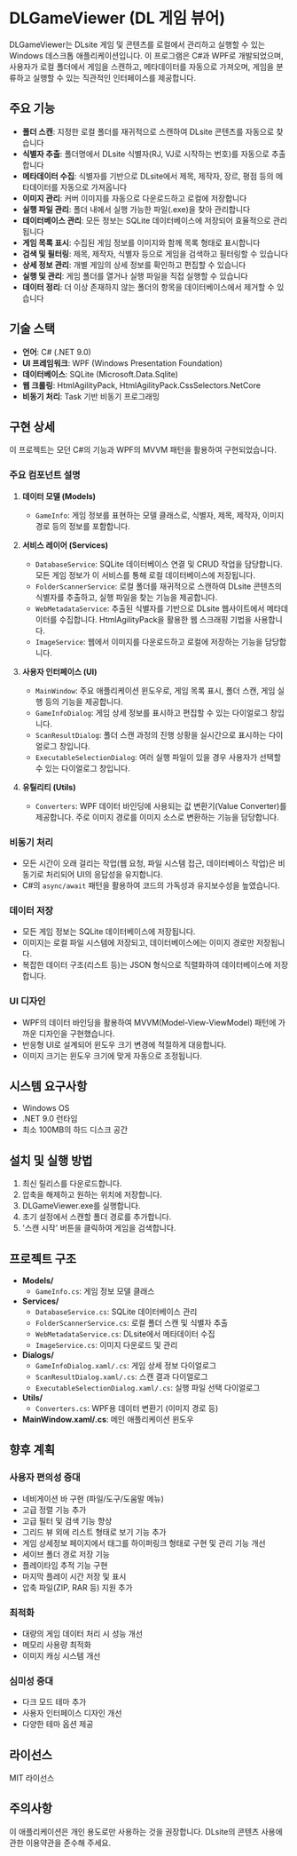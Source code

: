 # DLGameViewer (DL 게임 뷰어)

DLGameViewer는 DLsite 게임 및 콘텐츠를 로컬에서 관리하고 실행할 수 있는 Windows 데스크톱 애플리케이션입니다. 이 프로그램은 C#과 WPF로 개발되었으며, 사용자가 로컬 폴더에서 게임을 스캔하고, 메타데이터를 자동으로 가져오며, 게임을 분류하고 실행할 수 있는 직관적인 인터페이스를 제공합니다.

## 주요 기능

- **폴더 스캔**: 지정한 로컬 폴더를 재귀적으로 스캔하여 DLsite 콘텐츠를 자동으로 찾습니다
- **식별자 추출**: 폴더명에서 DLsite 식별자(RJ, VJ로 시작하는 번호)를 자동으로 추출합니다
- **메타데이터 수집**: 식별자를 기반으로 DLsite에서 제목, 제작자, 장르, 평점 등의 메타데이터를 자동으로 가져옵니다
- **이미지 관리**: 커버 이미지를 자동으로 다운로드하고 로컬에 저장합니다
- **실행 파일 관리**: 폴더 내에서 실행 가능한 파일(.exe)을 찾아 관리합니다
- **데이터베이스 관리**: 모든 정보는 SQLite 데이터베이스에 저장되어 효율적으로 관리됩니다
- **게임 목록 표시**: 수집된 게임 정보를 이미지와 함께 목록 형태로 표시합니다
- **검색 및 필터링**: 제목, 제작자, 식별자 등으로 게임을 검색하고 필터링할 수 있습니다
- **상세 정보 관리**: 개별 게임의 상세 정보를 확인하고 편집할 수 있습니다
- **실행 및 관리**: 게임 폴더를 열거나 실행 파일을 직접 실행할 수 있습니다
- **데이터 정리**: 더 이상 존재하지 않는 폴더의 항목을 데이터베이스에서 제거할 수 있습니다

## 기술 스택

- **언어**: C# (.NET 9.0)
- **UI 프레임워크**: WPF (Windows Presentation Foundation)
- **데이터베이스**: SQLite (Microsoft.Data.Sqlite)
- **웹 크롤링**: HtmlAgilityPack, HtmlAgilityPack.CssSelectors.NetCore
- **비동기 처리**: Task 기반 비동기 프로그래밍

## 구현 상세

이 프로젝트는 모던 C#의 기능과 WPF의 MVVM 패턴을 활용하여 구현되었습니다.

### 주요 컴포넌트 설명

1. **데이터 모델 (Models)**
   - `GameInfo`: 게임 정보를 표현하는 모델 클래스로, 식별자, 제목, 제작자, 이미지 경로 등의 정보를 포함합니다.

2. **서비스 레이어 (Services)**
   - `DatabaseService`: SQLite 데이터베이스 연결 및 CRUD 작업을 담당합니다. 모든 게임 정보가 이 서비스를 통해 로컬 데이터베이스에 저장됩니다.
   - `FolderScannerService`: 로컬 폴더를 재귀적으로 스캔하여 DLsite 콘텐츠의 식별자를 추출하고, 실행 파일을 찾는 기능을 제공합니다.
   - `WebMetadataService`: 추출된 식별자를 기반으로 DLsite 웹사이트에서 메타데이터를 수집합니다. HtmlAgilityPack을 활용한 웹 스크래핑 기법을 사용합니다.
   - `ImageService`: 웹에서 이미지를 다운로드하고 로컬에 저장하는 기능을 담당합니다.

3. **사용자 인터페이스 (UI)**
   - `MainWindow`: 주요 애플리케이션 윈도우로, 게임 목록 표시, 폴더 스캔, 게임 실행 등의 기능을 제공합니다.
   - `GameInfoDialog`: 게임 상세 정보를 표시하고 편집할 수 있는 다이얼로그 창입니다.
   - `ScanResultDialog`: 폴더 스캔 과정의 진행 상황을 실시간으로 표시하는 다이얼로그 창입니다.
   - `ExecutableSelectionDialog`: 여러 실행 파일이 있을 경우 사용자가 선택할 수 있는 다이얼로그 창입니다.

4. **유틸리티 (Utils)**
   - `Converters`: WPF 데이터 바인딩에 사용되는 값 변환기(Value Converter)를 제공합니다. 주로 이미지 경로를 이미지 소스로 변환하는 기능을 담당합니다.

### 비동기 처리

- 모든 시간이 오래 걸리는 작업(웹 요청, 파일 시스템 접근, 데이터베이스 작업)은 비동기로 처리되어 UI의 응답성을 유지합니다.
- C#의 `async/await` 패턴을 활용하여 코드의 가독성과 유지보수성을 높였습니다.

### 데이터 저장

- 모든 게임 정보는 SQLite 데이터베이스에 저장됩니다.
- 이미지는 로컬 파일 시스템에 저장되고, 데이터베이스에는 이미지 경로만 저장됩니다.
- 복잡한 데이터 구조(리스트 등)는 JSON 형식으로 직렬화하여 데이터베이스에 저장합니다.

### UI 디자인

- WPF의 데이터 바인딩을 활용하여 MVVM(Model-View-ViewModel) 패턴에 가까운 디자인을 구현했습니다.
- 반응형 UI로 설계되어 윈도우 크기 변경에 적절하게 대응합니다.
- 이미지 크기는 윈도우 크기에 맞게 자동으로 조정됩니다.

## 시스템 요구사항

- Windows OS
- .NET 9.0 런타임
- 최소 100MB의 하드 디스크 공간

## 설치 및 실행 방법

1. 최신 릴리스를 다운로드합니다.
2. 압축을 해제하고 원하는 위치에 저장합니다.
3. DLGameViewer.exe를 실행합니다.
4. 초기 설정에서 스캔할 폴더 경로를 추가합니다.
5. '스캔 시작' 버튼을 클릭하여 게임을 검색합니다.

## 프로젝트 구조

- **Models/**
  - `GameInfo.cs`: 게임 정보 모델 클래스
- **Services/**
  - `DatabaseService.cs`: SQLite 데이터베이스 관리
  - `FolderScannerService.cs`: 로컬 폴더 스캔 및 식별자 추출
  - `WebMetadataService.cs`: DLsite에서 메타데이터 수집
  - `ImageService.cs`: 이미지 다운로드 및 관리
- **Dialogs/**
  - `GameInfoDialog.xaml/.cs`: 게임 상세 정보 다이얼로그
  - `ScanResultDialog.xaml/.cs`: 스캔 결과 다이얼로그
  - `ExecutableSelectionDialog.xaml/.cs`: 실행 파일 선택 다이얼로그
- **Utils/**
  - `Converters.cs`: WPF용 데이터 변환기 (이미지 경로 등)
- **MainWindow.xaml/.cs**: 메인 애플리케이션 윈도우

## 향후 계획

### 사용자 편의성 증대
- 네비게이션 바 구현 (파일/도구/도움말 메뉴)
- 고급 정렬 기능 추가
- 고급 필터 및 검색 기능 향상
- 그리드 뷰 외에 리스트 형태로 보기 기능 추가
- 게임 상세정보 페이지에서 태그를 하이퍼링크 형태로 구현 및 관리 기능 개선
- 세이브 폴더 경로 저장 기능
- 플레이타임 추적 기능 구현
- 마지막 플레이 시간 저장 및 표시
- 압축 파일(ZIP, RAR 등) 지원 추가

### 최적화
- 대량의 게임 데이터 처리 시 성능 개선
- 메모리 사용량 최적화
- 이미지 캐싱 시스템 개선

### 심미성 증대
- 다크 모드 테마 추가
- 사용자 인터페이스 디자인 개선
- 다양한 테마 옵션 제공

## 라이선스

MIT 라이선스

## 주의사항

이 애플리케이션은 개인 용도로만 사용하는 것을 권장합니다. DLsite의 콘텐츠 사용에 관한 이용약관을 준수해 주세요. 